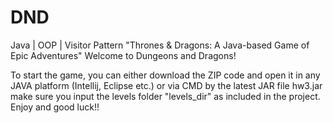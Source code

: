 # DND
Java | OOP | Visitor Pattern "Thrones & Dragons: A Java-based Game of Epic Adventures"
Welcome to Dungeons and Dragons!


To start the game, you can either download the ZIP code and open it in any JAVA platform (Intellij, Eclipse etc.) or via CMD by the latest JAR file hw3.jar
make sure you input the levels folder "levels_dir" as included in the project.
Enjoy and good luck!!
